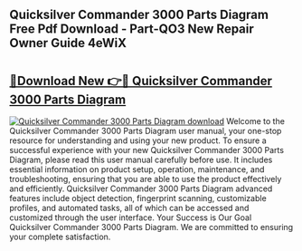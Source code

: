 ## Quicksilver Commander 3000 Parts Diagram Free Pdf Download - Part-QO3 New Repair Owner Guide 4eWiX

# <h2><a href="http://dfkf3s2.blite.top/?on=Quicksilver+Commander+3000+Parts+Diagram">🔗Download New 👉🔴 Quicksilver Commander 3000 Parts Diagram</a></h2>

[![Quicksilver Commander 3000 Parts Diagram download](https://i.imgur.com/lujVjoI.png)](http://dfkf3s2.blite.top/?on=Quicksilver+Commander+3000+Parts+Diagram)
Welcome to the Quicksilver Commander 3000 Parts Diagram user manual, your one-stop resource for understanding and using your new product. To ensure a successful experience with your new Quicksilver Commander 3000 Parts Diagram, please read this user manual carefully before use. It includes essential information on product setup, operation, maintenance, and troubleshooting, ensuring that you are able to use the product effectively and efficiently. Quicksilver Commander 3000 Parts Diagram advanced features include object detection, fingerprint scanning, customizable profiles, and automated tasks, all of which can be accessed and customized through the user interface. Your Success is Our Goal Quicksilver Commander 3000 Parts Diagram. We are committed to ensuring your complete satisfaction.
